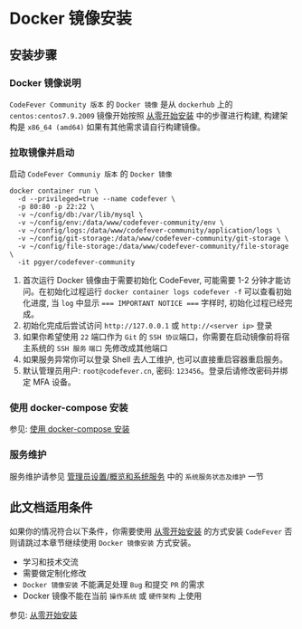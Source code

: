 # Docker 镜像安装

## 安装步骤

### Docker 镜像说明

`CodeFever Community 版本` 的 `Docker 镜像` 是从 `dockerhub` 上的 `centos:centos7.9.2009` 镜像开始按照 [从零开始安装](install_from_scratch.md) 中的步骤进行构建, 构建架构是 `x86_64 (amd64)` 如果有其他需求请自行构建镜像。

### 拉取镜像并启动

启动 `CodeFever Communiy 版本` 的 `Docker 镜像`

```shell
docker container run \
  -d --privileged=true --name codefever \
  -p 80:80 -p 22:22 \
  -v ~/config/db:/var/lib/mysql \
  -v ~/config/env:/data/www/codefever-community/env \
  -v ~/config/logs:/data/www/codefever-community/application/logs \
  -v ~/config/git-storage:/data/www/codefever-community/git-storage \
  -v ~/config/file-storage:/data/www/codefever-community/file-storage \
  -it pgyer/codefever-community
```

1. 首次运行 Docker 镜像由于需要初始化 CodeFever, 可能需要 1-2 分钟才能访问。在初始化过程运行 `docker container logs codefever -f` 可以查看初始化进度, 当 `log` 中显示 `=== IMPORTANT NOTICE ===` 字样时, 初始化过程已经完成。 
2. 初始化完成后尝试访问 `http://127.0.0.1` 或 `http://<server ip>` 登录
3. 如果你希望使用 `22` 端口作为 `Git` 的 `SSH 协议`端口，你需要在启动镜像前将宿主系统的 `SSH 服务` `端口` 先修改成其他端口
4. 如果服务异常你可以登录 Shell 去人工维护, 也可以直接重启容器重启服务。
5. 默认管理员用户: `root@codefever.cn`, 密码: `123456`。登录后请修改密码并绑定 MFA 设备。

### 使用 docker-compose 安装

参见: [使用 docker-compose 安装](install_via_docker_compose.md)

### 服务维护

服务维护请参见 [管理员设置/概览和系统服务](../admin/dashboard.md) 中的 `系统服务状态及维护` 一节

## 此文档适用条件

如果你的情况符合以下条件，你需要使用 [从零开始安装](install_from_scratch.md) 的方式安装 `CodeFever` 否则请跳过本章节继续使用 `Docker 镜像安装` 方式安装。

- 学习和技术交流
- 需要做定制化修改
- `Docker 镜像安装` 不能满足处理 `Bug` 和提交 `PR` 的需求
- Docker 镜像不能在当前 `操作系统` 或 `硬件架构` 上使用

参见: [从零开始安装](install_from_scratch.md)
